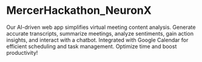# MercerHackathon_NeuronX
Our AI-driven web app simplifies virtual meeting content analysis. Generate accurate transcripts, summarize meetings, analyze sentiments, gain action insights, and interact with a chatbot. Integrated with Google Calendar for efficient scheduling and task management. Optimize time and boost productivity!
